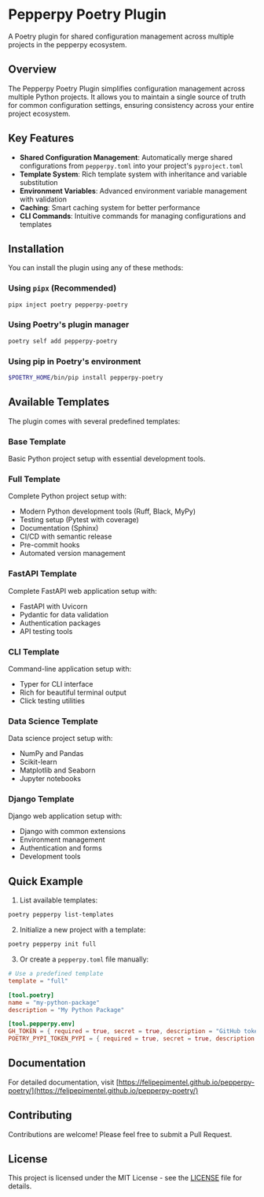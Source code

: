 # Pepperpy Poetry Plugin

A Poetry plugin for shared configuration management across multiple projects in the pepperpy ecosystem.

## Overview

The Pepperpy Poetry Plugin simplifies configuration management across multiple Python projects. It allows you to maintain a single source of truth for common configuration settings, ensuring consistency across your entire project ecosystem.

## Key Features

- **Shared Configuration Management**: Automatically merge shared configurations from `pepperpy.toml` into your project's `pyproject.toml`
- **Template System**: Rich template system with inheritance and variable substitution
- **Environment Variables**: Advanced environment variable management with validation
- **Caching**: Smart caching system for better performance
- **CLI Commands**: Intuitive commands for managing configurations and templates

## Installation

You can install the plugin using any of these methods:

### Using `pipx` (Recommended)

```bash
pipx inject poetry pepperpy-poetry
```

### Using Poetry's plugin manager

```bash
poetry self add pepperpy-poetry
```

### Using pip in Poetry's environment

```bash
$POETRY_HOME/bin/pip install pepperpy-poetry
```

## Available Templates

The plugin comes with several predefined templates:

### Base Template
Basic Python project setup with essential development tools.

### Full Template
Complete Python project setup with:
- Modern Python development tools (Ruff, Black, MyPy)
- Testing setup (Pytest with coverage)
- Documentation (Sphinx)
- CI/CD with semantic release
- Pre-commit hooks
- Automated version management

### FastAPI Template
Complete FastAPI web application setup with:
- FastAPI with Uvicorn
- Pydantic for data validation
- Authentication packages
- API testing tools

### CLI Template
Command-line application setup with:
- Typer for CLI interface
- Rich for beautiful terminal output
- Click testing utilities

### Data Science Template
Data science project setup with:
- NumPy and Pandas
- Scikit-learn
- Matplotlib and Seaborn
- Jupyter notebooks

### Django Template
Django web application setup with:
- Django with common extensions
- Environment management
- Authentication and forms
- Development tools

## Quick Example

1. List available templates:
```bash
poetry pepperpy list-templates
```

2. Initialize a new project with a template:
```bash
poetry pepperpy init full
```

3. Or create a `pepperpy.toml` file manually:
```toml
# Use a predefined template
template = "full"

[tool.poetry]
name = "my-python-package"
description = "My Python Package"

[tool.pepperpy.env]
GH_TOKEN = { required = true, secret = true, description = "GitHub token for releases" }
POETRY_PYPI_TOKEN_PYPI = { required = true, secret = true, description = "PyPI token for publishing" }
```

## Documentation

For detailed documentation, visit [https://felipepimentel.github.io/pepperpy-poetry/](https://felipepimentel.github.io/pepperpy-poetry/)

## Contributing

Contributions are welcome! Please feel free to submit a Pull Request.

## License

This project is licensed under the MIT License - see the [LICENSE](LICENSE) file for details.
